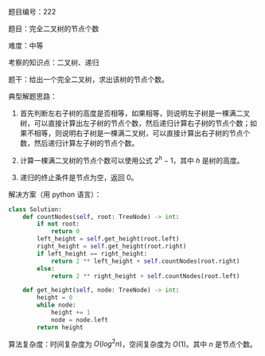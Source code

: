 题目编号：222

题目：完全二叉树的节点个数

难度：中等

考察的知识点：二叉树、递归

题干：给出一个完全二叉树，求出该树的节点个数。

典型解题思路：

1. 首先判断左右子树的高度是否相等，如果相等，则说明左子树是一棵满二叉树，可以直接计算出左子树的节点个数，然后递归计算右子树的节点个数；如果不相等，则说明右子树是一棵满二叉树，可以直接计算出右子树的节点个数，然后递归计算左子树的节点个数。

2. 计算一棵满二叉树的节点个数可以使用公式 $2^h-1$，其中 $h$ 是树的高度。

3. 递归的终止条件是节点为空，返回 0。

解决方案（用 python 语言）：

```python
class Solution:
    def countNodes(self, root: TreeNode) -> int:
        if not root:
            return 0
        left_height = self.get_height(root.left)
        right_height = self.get_height(root.right)
        if left_height == right_height:
            return 2 ** left_height + self.countNodes(root.right)
        else:
            return 2 ** right_height + self.countNodes(root.left)

    def get_height(self, node: TreeNode) -> int:
        height = 0
        while node:
            height += 1
            node = node.left
        return height
```

算法复杂度：时间复杂度为 $O(log^2n)$，空间复杂度为 $O(1)$。其中 $n$ 是节点个数。